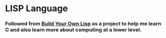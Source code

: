 # LISP Language
### Followed from [Build Your Own Lisp](https://buildyourownlisp.com/contents) as a project to help me learn C and also learn more about computing at a lower level.
